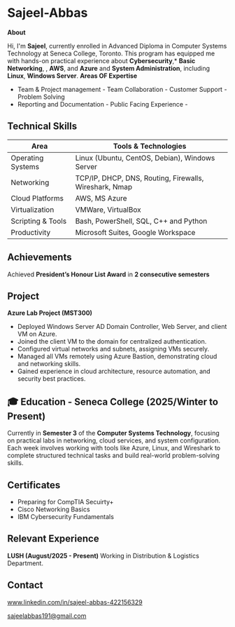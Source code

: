 # Sajeel-Abbas
**About**

Hi, I'm **Sajeel**, currently enrolled in Advanced Diploma in Computer Systems Technology at Seneca College, Toronto. This program has equipped me with hands-on practical experience about **Cybersecurity**,* **Basic Networking**, , **AWS**, and **Azure** and **System Administration**, including **Linux**, **Windows Server**.
                                                **Areas OF Expertise**
- Team & Project management        - Team Collaboration          - Customer Support           - Problem Solving
- Reporting and Documentation      - Public Facing Experience    -                             
## Technical Skills
| Area               | Tools & Technologies                                  |
|--------------------|-------------------------------------------------------|
| Operating Systems  | Linux (Ubuntu, CentOS, Debian), Windows Server                |
| Networking         | TCP/IP, DHCP, DNS, Routing, Firewalls, Wireshark, Nmap |
| Cloud Platforms    | AWS, MS Azure      
| Virtualization     | VMWare, VirtualBox                                    |
| Scripting & Tools  | Bash, PowerShell, SQL, C++ and Python                                |
| Productivity       | Microsoft Suites, Google Workspace              |
## Achievements
Achieved **President’s Honour List Award** in **2 consecutive semesters**  

## Project
**Azure Lab Project (MST300)**  
- Deployed Windows Server AD Domain Controller, Web Server, and client VM on Azure.
- Joined the client VM to the domain for centralized authentication.
- Configured virtual networks and subnets, assigning VMs securely.
- Managed all VMs remotely using Azure Bastion, demonstrating cloud and networking skills.
- Gained experience in cloud architecture, resource automation, and security best practices.

## 🎓 Education - Seneca College (2025/Winter to Present)
Currently in **Semester 3** of the **Computer Systems Technology**, focusing on practical labs in networking, cloud services, and system configuration. Each week involves working with tools like Azure, Linux, and Wireshark to complete structured technical tasks and build real-world problem-solving skills.

## Certificates
- Preparing for CompTIA Secuirty+
- Cisco Networking Basics
- IBM Cybersecurity Fundamentals

## Relevant Experience
**LUSH (August/2025 - Present)** Working in Distribution & Logistics Department.

## Contact

www.linkedin.com/in/sajeel-abbas-422156329

sajeelabbas191@gmail.com

